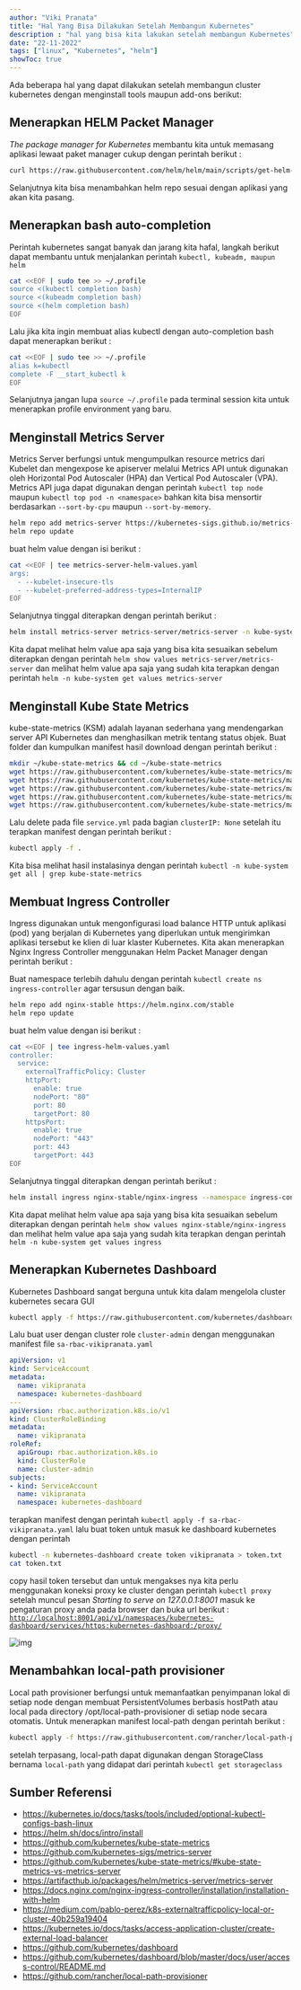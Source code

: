 ```yaml
---
author: "Viki Pranata"
title: "Hal Yang Bisa Dilakukan Setelah Membangun Kubernetes"
description : "hal yang bisa kita lakukan setelah membangun Kubernetes"
date: "22-11-2022"
tags: ["linux", "Kubernetes", "helm"]
showToc: true
---
```

Ada beberapa hal yang dapat dilakukan setelah membangun cluster kubernetes dengan menginstall tools maupun add-ons berikut:

## Menerapkan HELM Packet Manager
_The package manager for Kubernetes_ membantu kita untuk memasang aplikasi lewaat paket manager cukup dengan perintah berikut :
```bash
curl https://raw.githubusercontent.com/helm/helm/main/scripts/get-helm-3 | bash
```
Selanjutnya kita bisa menambahkan helm repo sesuai dengan aplikasi yang akan kita pasang.

## Menerapkan bash auto-completion
Perintah kubernetes sangat banyak dan jarang kita hafal, langkah berikut dapat membantu untuk menjalankan perintah `kubectl, kubeadm, maupun helm`

```bash
cat <<EOF | sudo tee >> ~/.profile
source <(kubectl completion bash)
source <(kubeadm completion bash)
source <(helm completion bash)
EOF
```

Lalu jika kita ingin membuat alias kubectl dengan auto-completion bash dapat menerapkan berikut :
```bash
cat <<EOF | sudo tee >> ~/.profile
alias k=kubectl
complete -F __start_kubectl k
EOF
```

Selanjutnya jangan lupa `source ~/.profile` pada terminal session kita untuk menerapkan profile environment yang baru.

## Menginstall Metrics Server
Metrics Server berfungsi untuk mengumpulkan resource metrics dari Kubelet dan mengexpose ke apiserver melalui Metrics API untuk digunakan oleh Horizontal Pod Autoscaler (HPA) dan Vertical Pod Autoscaler (VPA). Metrics API juga dapat digunakan dengan perintah `kubectl top node` maupun `kubectl top pod -n <namespace>` bahkan kita bisa mensortir berdasarkan `--sort-by-cpu` maupun `--sort-by-memory`.
```bash
helm repo add metrics-server https://kubernetes-sigs.github.io/metrics-server
helm repo update
```
buat helm value dengan isi berikut :
```bash
cat <<EOF | tee metrics-server-helm-values.yaml
args:
  - --kubelet-insecure-tls
  - --kubelet-preferred-address-types=InternalIP
EOF
```
Selanjutnya tinggal diterapkan dengan perintah berikut :
```bash
helm install metrics-server metrics-server/metrics-server -n kube-system -f metrics-server-helm-values.yaml
```
Kita dapat melihat helm value apa saja yang bisa kita sesuaikan sebelum diterapkan dengan perintah `helm show values metrics-server/metrics-server` dan melihat helm value apa saja yang sudah kita terapkan dengan perintah `helm -n kube-system get values metrics-server`

## Menginstall Kube State Metrics
kube-state-metrics (KSM) adalah layanan sederhana yang mendengarkan server API Kubernetes dan menghasilkan metrik tentang status objek.
Buat folder dan kumpulkan manifest hasil download dengan perintah berikut :
```bash
mkdir ~/kube-state-metrics && cd ~/kube-state-metrics
wget https://raw.githubusercontent.com/kubernetes/kube-state-metrics/master/examples/standard/cluster-role-binding.yaml
wget https://raw.githubusercontent.com/kubernetes/kube-state-metrics/master/examples/standard/cluster-role.yaml
wget https://raw.githubusercontent.com/kubernetes/kube-state-metrics/master/examples/standard/deployment.yaml
wget https://raw.githubusercontent.com/kubernetes/kube-state-metrics/master/examples/standard/service-account.yaml
wget https://raw.githubusercontent.com/kubernetes/kube-state-metrics/master/examples/standard/service.yaml
```
Lalu delete pada file `service.yml` pada bagian `clusterIP: None` setelah itu terapkan manifest dengan perintah berikut :
```bash
kubectl apply -f .
```
Kita bisa melihat hasil instalasinya dengan perintah `kubectl -n kube-system get all | grep kube-state-metrics`

## Membuat Ingress Controller
Ingress digunakan untuk mengonfigurasi load balance HTTP untuk aplikasi (pod) yang berjalan di Kubernetes yang diperlukan untuk mengirimkan aplikasi tersebut ke klien di luar klaster Kubernetes. Kita akan menerapkan Nginx Ingress Controller menggunakan Helm Packet Manager dengan perintah berikut :

Buat namespace terlebih dahulu dengan perintah `kubectl create ns ingress-controller` agar tersusun dengan baik.
```bash
helm repo add nginx-stable https://helm.nginx.com/stable
helm repo update
```
buat helm value dengan isi berikut :
```bash
cat <<EOF | tee ingress-helm-values.yaml
controller:
  service:
    externalTrafficPolicy: Cluster
    httpPort:
      enable: true
      nodePort: "80"
      port: 80
      targetPort: 80
    httpsPort:
      enable: true
      nodePort: "443"
      port: 443
      targetPort: 443
EOF
```
Selanjutnya tinggal diterapkan dengan perintah berikut :
```bash
helm install ingress nginx-stable/nginx-ingress --namespace ingress-controller -f ingress-helm-values.yaml
```
Kita dapat melihat helm value apa saja yang bisa kita sesuaikan sebelum diterapkan dengan perintah `helm show values nginx-stable/nginx-ingress` dan melihat helm value apa saja yang sudah kita terapkan dengan perintah `helm -n kube-system get values ingress`

## Menerapkan Kubernetes Dashboard
Kubernetes Dashboard sangat berguna untuk kita dalam mengelola cluster kubernetes secara GUI
```bash
kubectl apply -f https://raw.githubusercontent.com/kubernetes/dashboard/v2.7.0/aio/deploy/recommended.yaml
```

Lalu buat user dengan cluster role `cluster-admin` dengan menggunakan manifest file `sa-rbac-vikipranata.yaml`
```yaml
apiVersion: v1
kind: ServiceAccount
metadata:
  name: vikipranata
  namespace: kubernetes-dashboard
---
apiVersion: rbac.authorization.k8s.io/v1
kind: ClusterRoleBinding
metadata:
  name: vikipranata
roleRef:
  apiGroup: rbac.authorization.k8s.io
  kind: ClusterRole
  name: cluster-admin
subjects:
- kind: ServiceAccount
  name: vikipranata
  namespace: kubernetes-dashboard
```
terapkan manifest dengan perintah `kubectl apply -f sa-rbac-vikipranata.yaml` lalu buat token untuk masuk ke dashboard kubernetes dengan perintah
```bash
kubectl -n kubernetes-dashboard create token vikipranata > token.txt
cat token.txt
```
copy hasil token tersebut dan untuk mengakses nya kita perlu menggunakan koneksi proxy ke cluster dengan perintah `kubectl proxy` setelah muncul pesan _Starting to serve on 127.0.0.1:8001_ masuk ke pengaturan proxy anda pada browser dan buka url berikut :
[`http://localhost:8001/api/v1/namespaces/kubernetes-dashboard/services/https:kubernetes-dashboard:/proxy/`](
http://localhost:8001/api/v1/namespaces/kubernetes-dashboard/services/https:kubernetes-dashboard:/proxy/)

![img](/assets/images/kube-dashboard.jpg)

## Menambahkan local-path provisioner
Local path provisioner berfungsi untuk memanfaatkan penyimpanan lokal di setiap node dengan membuat PersistentVolumes berbasis hostPath atau local pada directory /opt/local-path-provisioner di setiap node secara otomatis. Untuk menerapkan manifest local-path dengan perintah berikut :
```bash
kubectl apply -f https://raw.githubusercontent.com/rancher/local-path-provisioner/v0.0.23/deploy/local-path-storage.yaml
```
setelah terpasang, local-path dapat digunakan dengan StorageClass bernama `local-path` yang didapat dari perintah `kubectl get storageclass`

## Sumber Referensi
- https://kubernetes.io/docs/tasks/tools/included/optional-kubectl-configs-bash-linux
- https://helm.sh/docs/intro/install
- https://github.com/kubernetes/kube-state-metrics
- https://github.com/kubernetes-sigs/metrics-server
- https://github.com/kubernetes/kube-state-metrics/#kube-state-metrics-vs-metrics-server
- https://artifacthub.io/packages/helm/metrics-server/metrics-server
- https://docs.nginx.com/nginx-ingress-controller/installation/installation-with-helm
- https://medium.com/pablo-perez/k8s-externaltrafficpolicy-local-or-cluster-40b259a19404
- https://kubernetes.io/docs/tasks/access-application-cluster/create-external-load-balancer
- https://github.com/kubernetes/dashboard
- https://github.com/kubernetes/dashboard/blob/master/docs/user/access-control/README.md
- https://github.com/rancher/local-path-provisioner